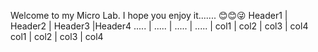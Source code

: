 Welcome to my Micro Lab.
I hope you enjoy it.......
😊😊😜
Header1 | Header2 | Header3 |Header4
..... | ..... | ..... | ..... |
col1 | col2 | col3 | col4
col1 | col2 | col3 | col4

